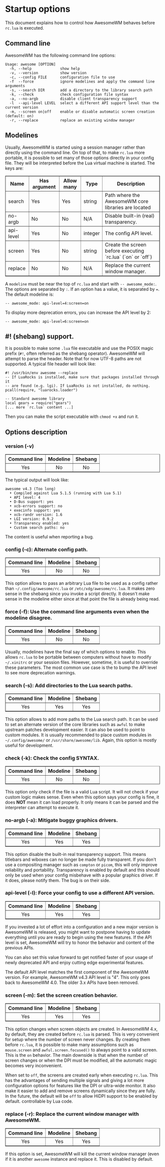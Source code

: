# Startup options

This document explains how to control how AwesomeWM behaves before `rc.lua` is
executed.

## Command line

AwesomeWM has the following command line options:

    Usage: awesome [OPTION]
      -h, --help             show help
      -v, --version          show version
      -c, --config FILE      configuration file to use
      -f  --force            ignore modelines and apply the command line arguments
      -s, --search DIR       add a directory to the library search path
      -k, --check            check configuration file syntax
      -a, --no-argb          disable client transparency support
      -l  --api-level LEVEL  select a different API support level than the current version
      -m, --screen on|off    enable or disable automatic screen creation (default: on)
      -r, --replace          replace an existing window manager

## Modelines

Usually, AwesomeWM is started using a session manager rather than directly using
the command line. On top of that, to make `rc.lua` more portable, it is possible
to set many of those options directly in your config file. They will be
interpreted before the Lua virtual machine is started. The keys are:

<table class='widget_list' border=1>
 <tr style='font-weight: bold;'>
  <th align='center'>Name</th>
  <th align='center'>Has argument</th>
  <th align='center'>Allow many</th>
  <th align='center'>Type</th>
  <th align='center'>Description</th>
 </tr>
 <tr><td>search</td><td>Yes</td><td>Yes</td><td>string</td><td>Path where the AwesomeWM core libraries are located</td></tr>
 <tr><td>no-argb</td><td>No</td><td>No</td><td>N/A</td><td>Disable built-in (real) transparency.</td></tr>
 <tr><td>api-level</td><td>Yes</td><td>No</td><td>integer</td><td>The config API level.</td></tr>
 <tr><td>screen</td><td>Yes</td><td>No</td><td>string</td><td>Create the screen before executing `rc.lua` (`on` or `off`)</td></tr>
 <tr><td>replace</td><td>No</td><td>No</td><td>N/A</td><td>Replace the current window manager.</td></tr>
</table>

A `modeline` must be near the top of `rc.lua` and start with `-- awesome_mode:`.
The options are separated by `:`. If an option has a value, it is separated by
`=`. The default modeline is:

    -- awesome_mode: api-level=4:screen=on

To display more deprecation errors, you can increase the API level by 2:

    -- awesome_mode: api-level=6:screen=on

## #! (shebang) support.

It is possible to make some `.lua` file executable and use the POSIX magic
prefix (`#!`, often referred as the shebang operator). AwesomeWM will attempt
to parse the header. Note that for now UTF-8 paths are not supported. A typical
file header will look like:

    #! /usr/bin/env awesome --replace
    -- If LuaRocks is installed, make sure that packages installed through it
    -- are found (e.g. lgi). If LuaRocks is not installed, do nothing.
    pcall(require, "luarocks.loader")

    -- Standard awesome library
    local gears = require("gears")
    [... more `rc.lua` content ...]

Then you can make the script executable with `chmod +x` and run it.

## Options description

### version (-v)

<table class='widget_list' border=1>
 <tr style='font-weight: bold;'>
  <th align='center'>Command line</th>
  <th align='center'>Modeline</th>
  <th align='center'>Shebang</th>
  <tr>
   <td align='center'>Yes</td>
   <td align='center'>No</td>
   <td align='center'>No</td></tr>
 </tr>
</table>

The typical output will look like:

    awesome v4.3 (Too long)
      • Compiled against Lua 5.1.5 (running with Lua 5.1)
      • API level: 4
      • D-Bus support: yes
      • xcb-errors support: no
      • execinfo support: yes
      • xcb-randr version: 1.6
      • LGI version: 0.9.2
      • Transparency enabled: yes
      • Custom search paths: no

The content is useful when reporting a bug.

### config (-c): Alternate config path.

<table class='widget_list' border=1>
 <tr style='font-weight: bold;'>
  <th align='center'>Command line</th>
  <th align='center'>Modeline</th>
  <th align='center'>Shebang</th>
  <tr>
   <td align='center'>Yes</td>
   <td align='center'>No</td>
   <td align='center'>No</td></tr>
 </tr>
</table>

This option allows to pass an arbitrary Lua file to be used as a config rather
than `~/.config/awesome/rc.lua` or `/etc/xdg/awesome/rc.lua`. It makes zero
sense in the shebang since you invoke a script directly. It doesn't make sense
in the modeline either since at that point the file is already being read.

### force (-f): Use the command line arguments even when the modeline disagree.

<table class='widget_list' border=1>
 <tr style='font-weight: bold;'>
  <th align='center'>Command line</th>
  <th align='center'>Modeline</th>
  <th align='center'>Shebang</th>
  <tr>
   <td align='center'>Yes</td>
   <td align='center'>No</td>
   <td align='center'>No</td></tr>
 </tr>
</table>

Usually, modelines have the final say of which options to enable. This allows
`rc.lua` to be portable between computers without have to modify `~/.xinitrc`
or your session files. However, sometime, it is useful to override these
parameters. The most common use case is the to bump the API level to see more
deprecation warnings.

### search (-s): Add directories to the Lua search paths.

<table class='widget_list' border=1>
 <tr style='font-weight: bold;'>
  <th align='center'>Command line</th>
  <th align='center'>Modeline</th>
  <th align='center'>Shebang</th>
  <tr>
   <td align='center'>Yes</td>
   <td align='center'>Yes</td>
   <td align='center'>Yes</td>
  </tr>
 </tr>
</table>

This option allows to add more paths to the Lua search path. It can be used
to set an alternate version of the core libraries such as `awful` to make
upstream patches development easier. It can also be used to point to custom
modules. It is usually recommended to place custom modules in
`~/.config/awesome/` or `/usr/share/awesome/lib`. Again, this option is mostly
useful for development.

### check (-k): Check the config **SYNTAX**.

<table class='widget_list' border=1>
 <tr style='font-weight: bold;'>
  <th align='center'>Command line</th>
  <th align='center'>Modeline</th>
  <th align='center'>Shebang</th>
  <tr>
   <td align='center'>Yes</td>
   <td align='center'>No</td>
   <td align='center'>No</td></tr>
 </tr>
</table>

This option only check if the file is a valid Lua script. It will not check if
your custom logic makes sense. Even when this option says your config is fine,
it does **NOT** mean it can load properly. It only means it can be parsed and
the interpreter can attempt to execute it.

### no-argb (-a): Mitigate buggy graphics drivers.

<table class='widget_list' border=1>
 <tr style='font-weight: bold;'>
  <th align='center'>Command line</th>
  <th align='center'>Modeline</th>
  <th align='center'>Shebang</th>
  <tr>
   <td align='center'>Yes</td>
   <td align='center'>Yes</td>
   <td align='center'>Yes</td>
  </tr>
 </tr>
</table>

This option disable the built-in real transparency support. This means
titlebars and wiboxes can no longer be made fully transparent. If you don't
use a compositing manager such as `compton` or `picom`, this will only improve
reliability and portability. Transparency is enabled by default and this should
only be used when your config misbehave with a popular graphics driver. If it
does, please notify them. The bug is on their side.

### api-level (-l): Force your config to use a different API version.

<table class='widget_list' border=1>
 <tr style='font-weight: bold;'>
  <th align='center'>Command line</th>
  <th align='center'>Modeline</th>
  <th align='center'>Shebang</th>
  <tr>
   <td align='center'>Yes</td>
   <td align='center'>Yes</td>
   <td align='center'>Yes</td>
  </tr>
 </tr>
</table>

If you invested a lot of effort into a configuration and a new major version
is AwesomeWM is released, you might want to postpone having to update everything
until you are ready to begin using the new features. If the API level is set,
AwesomeWM will try to honor the behavior and content of the previous APIs.

You can also set this value forward to get notified faster of your usage of
newly deprecated API and enjoy cutting edge experimental features.

The default API level matches the first component of the AwesomeWM version.
For example, AwesomeWM v4.3 API level is "4". This only goes back to AwesomeWM
4.0. The older 3.x APIs have been removed.

### screen (-m): Set the screen creation behavior.

<table class='widget_list' border=1>
 <tr style='font-weight: bold;'>
  <th align='center'>Command line</th>
  <th align='center'>Modeline</th>
  <th align='center'>Shebang</th>
  <tr>
   <td align='center'>Yes</td>
   <td align='center'>Yes</td>
   <td align='center'>Yes</td>
  </tr>
 </tr>
</table>

This option changes *when* screen objects are created. In AwesomeWM 4.x, by
default, they are created before `rc.lua` is parsed. This is very convenient
for setup where the number of screen never changes. By creating them before
`rc.lua`, it is possible to make many assumptions such as `mouse.screen` and
`awful.screen.focused()` to always point to a valid screen. This is the `on`
behavior. The main downside is that when the number of screen changes or when
the DPI must be modified, all the automatic magic becomes very inconvenient.

When set to `off`, the screens are created early when executing `rc.lua`. This
has the advantages of sending multiple signals and giving a lot more
configuration options for features like the DPI or ultra-wide monitor. It also
make it easier to add and remove screens dynamically since they are fully. In
the future, the default will be `off` to allow HiDPI support to be enabled by
default.
controllable by Lua code.

### replace (-r): Replace the current window manager with AwesomeWM.

<table class='widget_list' border=1>
 <tr style='font-weight: bold;'>
  <th align='center'>Command line</th>
  <th align='center'>Modeline</th>
  <th align='center'>Shebang</th>
  <tr>
   <td align='center'>Yes</td>
   <td align='center'>Yes</td>
   <td align='center'>Yes</td>
  </tr>
 </tr>
</table>

If this option is set, AwesomeWM will kill the current window manager (even
if it is another `awesome` instance and replace it. This is disabled by default.
